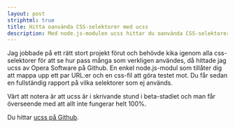 ```yaml
---
layout: post
striphtml: true
title: Hitta oanvända CSS-selektorer med ucss
description: Med node.js-modulen ucss hittar du oanvända CSS-selektorer i ditt projekt.
---
```


Jag jobbade på ett rätt stort projekt förut och behövde kika igenom alla css-selektorer för att se hur pass många som verkligen användes, då hittade jag ucss av Opera Software på Github. En enkel node.js-modul som tillåter dig att mappa upp ett par URL:er och en css-fil att göra testet mot. Du får sedan en fullständig rapport på vilka selektorer som ej används.

Värt att notera är att ucss är i skrivande stund i beta-stadiet och man får överseende med att allt inte fungerar helt 100%.

Du hittar [ucss på Github](https://github.com/operasoftware/ucss).